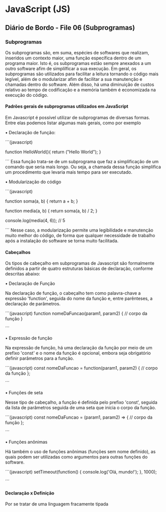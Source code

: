 # JavaScript (JS)

## Diário de Bordo - File 06 (Subprogramas)

### Subprogramas

Os subprogramas são, em suma, espécies de softwares que realizam, inseridos um contexto maior, uma função específica dentro de um programa maior. Isto é, os subprogramas estão sempre anexados a um outro software afim de simplilficar a sua execução. 
Em geral, os subprogramas são utilizados para facilitar a leitura tornando o código mais legível, além de o modularizar afim de facilitar a sua manutenção e chamadas dentro do software. Além disso, há uma diminuição de custos relativo ao tempo de codificação e a memória também é economizada na execução do código.

#### Padrões gerais de subprogramas utilizados em JavaScript

Em Javascript é possível utilizar de subprogramas de diversas formas. Entre elas podemos listar algumas mais gerais, como por exemplo

• Declaração de função:

´´´(javascript)

function HelloWorld(){
    return ("Hello World");
}

´´´
Essa função trata-se de um subprograma que faz a simplificação de um comando que seria mais longo. Ou seja, a chamada dessa função simplifica um procedimento que levaria mais tempo para ser executado.

• Modularização do código

´´´(javascript)

function soma(a, b) {
    return a + b;
}

function media(a, b) {
    return soma(a, b) / 2;
}

console.log(media(4, 6)); // 5

´´´
Nesse caso, a modularização permite uma legibilidade e manutenção muito melhor do código, de forma que qualquer necessidade de trabalho após a instalação do software se torna muito facilitada.

#### Cabeçalhos

Os tipos de cabeçalho em subprogramas de Javascript são formalmente definidos a partir de quatro estruturas básicas de declaração, conforme descritas abaixo:

• Declaração de Função

Na declaração de função, o cabeçalho tem como palavra-chave a expressão 'function', seguida do nome da função e, entre parênteses, a declaração de parâmetros.

´´´(javascript)
function nomeDaFuncao(param1, param2) {
    // corpo da função
}

´´´

• Expressão de função

Na expressão de função, há uma declaração da função por meio de um prefixo 'const' e o nome da função é opcional, embora seja obrigatório definir parâmetros para a função.

´´´(javascript)
const nomeDaFuncao = function(param1, param2) {
    // corpo da função
};

´´´

• Funções de seta 

Nesse tipo de cabeçalho, a função é definida pelo prefixo 'const', seguida da lista de parâmetros seguida de uma seta que inicia o corpo da função.

´´´(javascript)
const nomeDaFuncao = (param1, param2) => {
    // corpo da função
};

´´´

• Funções anônimas

Há também o uso de funções anônimas (funções sem nome definido), as quais podem ser utilizadas como argumentos para outras funções do software.

´´´(javascript)
setTimeout(function() {
    console.log('Olá, mundo!');
}, 1000);

´´´

#### Declaração x Definição

Por se tratar de uma linguagem fracamente tipada